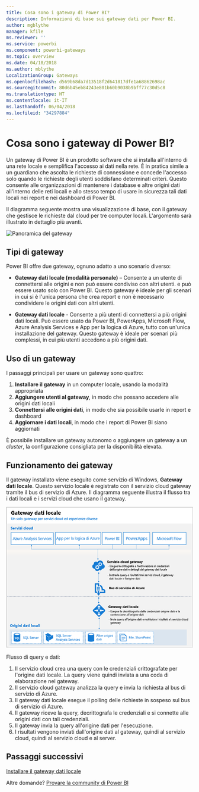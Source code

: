 ```yaml
---
title: Cosa sono i gateway di Power BI?
description: Informazioni di base sui gateway dati per Power BI.
author: mgblythe
manager: kfile
ms.reviewer: ''
ms.service: powerbi
ms.component: powerbi-gateways
ms.topic: overview
ms.date: 04/18/2018
ms.author: mblythe
LocalizationGroup: Gateways
ms.openlocfilehash: d569b68da7d13518f2d641817dfe1a68862698ac
ms.sourcegitcommit: 80d6b45eb84243e801b60b9038b9bff77c30d5c8
ms.translationtype: HT
ms.contentlocale: it-IT
ms.lasthandoff: 06/04/2018
ms.locfileid: "34297884"
---
```

# <a name="what-are-power-bi-gateways"></a>Cosa sono i gateway di Power BI?

Un gateway di Power BI è un prodotto software che si installa all'interno di una rete locale e semplifica l'accesso ai dati nella rete. È in pratica simile a un guardiano che ascolta le richieste di connessione e concede l'accesso solo quando le richieste degli utenti soddisfano determinati criteri. Questo consente alle organizzazioni di mantenere i database e altre origini dati all'interno delle reti locali e allo stesso tempo di usare in sicurezza tali dati locali nei report e nei dashboard di Power BI.

Il diagramma seguente mostra una visualizzazione di base, con il gateway che gestisce le richieste dal cloud per tre computer locali. L'argomento sarà illustrato in dettaglio più avanti.

![Panoramica del gateway](media/service-gateway-getting-started/gateway-overview.png)

## <a name="types-of-gateways"></a>Tipi di gateway

Power BI offre due gateway, ognuno adatto a uno scenario diverso:

* **Gateway dati locale (modalità personale)** – Consente a un utente di connettersi alle origini e non può essere condiviso con altri utenti. e può essere usato solo con Power BI. Questo gateway è ideale per gli scenari in cui si è l'unica persona che crea report e non è necessario condividere le origini dati con altri utenti.

* **Gateway dati locale** - Consente a più utenti di connettersi a più origini dati locali. Può essere usato da Power BI, PowerApps, Microsoft Flow, Azure Analysis Services e App per la logica di Azure, tutto con un'unica installazione del gateway. Questo gateway è ideale per scenari più complessi, in cui più utenti accedono a più origini dati. 

## <a name="using-a-gateway"></a>Uso di un gateway

I passaggi principali per usare un gateway sono quattro:

1. **Installare il gateway** in un computer locale, usando la modalità appropriata
2. **Aggiungere utenti al gateway**, in modo che possano accedere alle origini dati locali
3. **Connettersi alle origini dati**, in modo che sia possibile usarle in report e dashboard
4. **Aggiornare i dati locali**, in modo che i report di Power BI siano aggiornati

È possibile installare un gateway autonomo o aggiungere un gateway a un *cluster*, la configurazione consigliata per la disponibilità elevata.

## <a name="how-gateways-work"></a>Funzionamento dei gateway

Il gateway installato viene eseguito come servizio di Windows, **Gateway dati locale**. Questo servizio locale è registrato con il servizio cloud gateway tramite il bus di servizio di Azure. Il diagramma seguente illustra il flusso tra i dati locali e i servizi cloud che usano il gateway.

![Diagramma con flusso di dati del gateway](media/service-gateway-getting-started/gateway-how-it-works.png)

Flusso di query e dati:

1. Il servizio cloud crea una query con le credenziali crittografate per l'origine dati locale. La query viene quindi inviata a una coda di elaborazione nel gateway.
2. Il servizio cloud gateway analizza la query e invia la richiesta al bus di servizio di Azure.
3. Il gateway dati locale esegue il polling delle richieste in sospeso sul bus di servizio di Azure.
4. Il gateway riceve la query, decrittografa le credenziali e si connette alle origini dati con tali credenziali.
5. Il gateway invia la query all'origine dati per l'esecuzione.
6. I risultati vengono inviati dall'origine dati al gateway, quindi al servizio cloud, quindi al servizio cloud e al server.

## <a name="next-steps"></a>Passaggi successivi
[Installare il gateway dati locale](service-gateway-install.md)

Altre domande? [Provare la community di Power BI](http://community.powerbi.com/)

